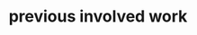 ---
layout: paper
title: previous involved work
paper_title: "HCCNet: an integrated network database of hepatocellular carcinoma"
author_list: Bing He, Xiaojie Qiu, Peng Li, Lishan Wang, Qi Lv, Tieliu Shi+.
journal: Cell Research
doi:
year: 2010
image_url: /assets/images/papers/Bing_hccnet_2010.png
paper_alt: Bing_hccnet_2010 Paper Image
rank: 10
---